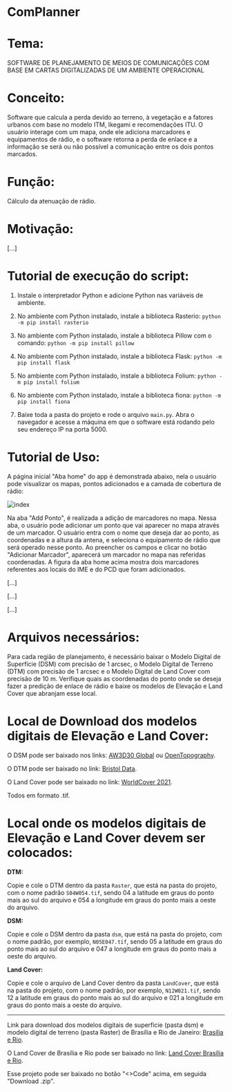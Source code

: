 # ComPlanner

# Tema:

SOFTWARE DE PLANEJAMENTO DE MEIOS DE COMUNICAÇÕES COM BASE EM CARTAS DIGITALIZADAS DE UM AMBIENTE OPERACIONAL

# Conceito:

Software que calcula a perda devido ao terreno, à vegetação e a fatores urbanos com base no modelo ITM, Ikegami e recomendações ITU. O usuário interage com um mapa, onde ele adiciona marcadores e equipamentos de rádio, e o software retorna a perda de enlace e a informação se será ou não possível a comunicação entre os dois pontos marcados.

# Função:

Cálculo da atenuação de rádio.

# Motivação:

[...]

# Tutorial de execução do script:
1. Instale o interpretador Python e adicione Python nas variáveis de ambiente.

2. No ambiente com Python instalado, instale a biblioteca Rasterio: `python -m pip install rasterio`

3. No ambiente com Python instalado, instale a biblioteca Pillow com o comando: `python -m pip install pillow`

4. No ambiente com Python instalado, instale a biblioteca Flask: `python -m pip install flask`

5. No ambiente com Python instalado, instale a biblioteca Folium: `python -m pip install folium`

6. No ambiente com Python instalado, instale a biblioteca fiona: `python -m pip install fiona`

7. Baixe toda a pasta do projeto e rode o arquivo `main.py`. Abra o navegador e acesse a máquina em que o software está rodando pelo seu endereço IP na porta 5000.

# Tutorial de Uso:

A página inicial "Aba home" do app é demonstrada abaixo, nela o usuário pode visualizar os mapas, pontos adicionados e a camada de cobertura de rádio:

![index](https://github.com/AdrianLCS/PlanCom/assets/114261968/6a4c2c03-113b-4422-bbed-cc1a9380c17c)

Na aba "Add Ponto", é realizada a adição de marcadores no mapa. Nessa aba, o usuário pode adicionar um ponto que vai aparecer no mapa através de um marcador. O usuário entra com o nome que deseja dar ao ponto, as coordenadas e a altura da antena, e seleciona o equipamento de rádio que será operado nesse ponto. Ao preencher os campos e clicar no botão "Adicionar Marcador", aparecerá um marcador no mapa nas referidas coordenadas. A figura da aba home acima mostra dois marcadores referentes aos locais do IME e do PCD que foram adicionados.

[...]

[...]

[...]

# Arquivos necessários:
Para cada região de planejamento, é necessário baixar o Modelo Digital de Superfície (DSM) com precisão de 1 arcsec, o Modelo Digital de Terreno (DTM) com precisão de 1 arcsec e o Modelo Digital de Land Cover com precisão de 10 m. Verifique quais as coordenadas do ponto onde se deseja fazer a predição de enlace de rádio e baixe os modelos de Elevação e Land Cover que abranjam esse local.

# Local de Download dos modelos digitais de Elevação e Land Cover:
O DSM pode ser baixado nos links: [AW3D30 Global](https://opentopography.s3.sdsc.edu/minio/raster/AW3D30/AW3D30_global/) ou [OpenTopography](https://portal.opentopography.org/raster?opentopoID=OTSDEM.032021.4326.3).

O DTM pode ser baixado no link: [Bristol Data](https://data.bris.ac.uk/data/dataset/s5hqmjcdj8yo2ibzi9b4ew3sn).

O Land Cover pode ser baixado no link: [WorldCover 2021](https://worldcover2021.esa.int/downloader).

Todos em formato .tif.

# Local onde os modelos digitais de Elevação e Land Cover devem ser colocados:

**DTM:**

Copie e cole o DTM dentro da pasta `Raster`, que está na pasta do projeto, com o nome padrão `S04W054.tif`, sendo 04 a latitude em graus do ponto mais ao sul do arquivo e 054 a longitude em graus do ponto mais a oeste do arquivo.

**DSM:**

Copie e cole o DSM dentro da pasta `dsm`, que está na pasta do projeto, com o nome padrão, por exemplo, `N05E047.tif`, sendo 05 a latitude em graus do ponto mais ao sul do arquivo e 047 a longitude em graus do ponto mais a oeste do arquivo.

**Land Cover:**

Copie e cole o arquivo de Land Cover dentro da pasta `LandCover`, que está na pasta do projeto, com o nome padrão, por exemplo, `N12W021.tif`, sendo 12 a latitude em graus do ponto mais ao sul do arquivo e 021 a longitude em graus do ponto mais a oeste do arquivo.

---

Link para download dos modelos digitais de superfície (pasta dsm) e modelo digital de terreno (pasta Raster) de Brasília e Rio de Janeiro: [Brasília e Rio](https://drive.google.com/drive/u/0/folders/1k5VBIpTVCEszTpykrOkx9SCyNPFD5Jhk).

O Land Cover de Brasília e Rio pode ser baixado no link: [Land Cover Brasília e Rio](https://drive.google.com/drive/folders/1DBOuxq-hc90U32mBMR3DUIPvVci31MpK?usp=drive_link).

Esse projeto pode ser baixado no botão "<>Code" acima, em seguida "Download .zip".
